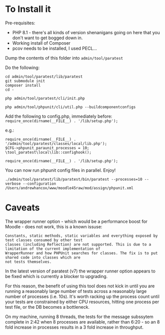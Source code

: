 # To Install it #

Pre-requisites:
* PHP 8.1 - there's all kinds of version shenanigans going on here that you don't want to get bogged down in.
* Working install of Composer
* pcov needs to be installed, I used PECL...

Dump the contents of this folder into `admin/tool/paratest`

Do the following:
```
cd admin/tool/paratest/lib/paratest
git submodule init
composer install
cd -

php admin/tool/paratest/cli/init.php

php admin/tool/phpunit/cli/util.php --buildcomponentconfigs
```
Add the following to config.php, immediately before:
`require_once(dirname(__FILE__) . '/lib/setup.php');`

e.g.:
```
require_once(dirname(__FILE__) . '/admin/tool/paratest/classes/local/lib.php');
$CFG->phpunit_paraunit_processes = 10;
\tool_paratest\local\lib::confighook();

require_once(dirname(__FILE__) . '/lib/setup.php');
```

You can now run phpunit config files in parallel. Enjoy!

`./admin/tool/paratest/lib/paratest/bin/paratest --processes=10 --verbose --configuration /Users/andrewhancox/www/moodle45raw/mod/assign/phpunit.xml`

# Caveats #

The wrapper runner option - which would be a performance boost for Moodle - does not work, this is a known issuse:
```
Constants, static methods, static variables and everything exposed by test classes consumed by other test
classes (including Reflection) are not supported. This is due to a limitation of the current implementation of
WrapperRunner and how PHPUnit searches for classes. The fix is to put shared code into classes which are
not tests themselves.
```
In the latest version of paratest (v7) the wrapper runner option appears to be fixed which is currently a blocker to upgrading.

For this reason, the benefit of using this tool does not kick in until you are running a reasonably large number of tests across
a reasonably large number of processes (i.e. 10s). It's worth racking up the process count until your tests are constrained by
either CPU resources, hitting one process per test file, or the DB becomes a bottleneck.

On my machine, running 8 threads, the tests for the message subssytem complete in 2:42 when 8 processes are available, rather
than 6:20 - so an 8 fold increase in processes results in a 3 fold increase in throughput.
